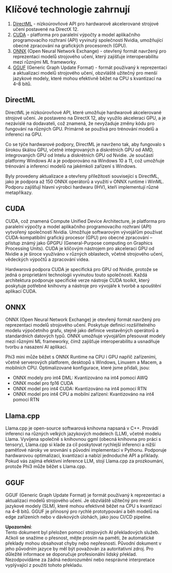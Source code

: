 # Klíčové technologie zahrnují

1. [DirectML](https://learn.microsoft.com/windows/ai/directml/dml?WT.mc_id=aiml-138114-kinfeylo) - nízkoúrovňové API pro hardwarově akcelerované strojové učení postavené na DirectX 12.
2. [CUDA](https://blogs.nvidia.com/blog/what-is-cuda-2/) - platforma pro paralelní výpočty a model aplikačního programovacího rozhraní (API) vyvinutý společností Nvidia, umožňující obecné zpracování na grafických procesorech (GPU).
3. [ONNX](https://onnx.ai/) (Open Neural Network Exchange) - otevřený formát navržený pro reprezentaci modelů strojového učení, který zajišťuje interoperabilitu mezi různými ML frameworky.
4. [GGUF](https://github.com/ggerganov/ggml/blob/master/docs/gguf.md) (Generic Graph Update Format) - formát používaný k reprezentaci a aktualizaci modelů strojového učení, obzvláště užitečný pro menší jazykové modely, které mohou efektivně běžet na CPU s kvantizací na 4–8 bitů.

## DirectML

DirectML je nízkoúrovňové API, které umožňuje hardwarově akcelerované strojové učení. Je postaveno na DirectX 12, aby využilo akceleraci GPU, a je nezávislé na dodavateli, což znamená, že nevyžaduje změny kódu pro fungování na různých GPU. Primárně se používá pro trénování modelů a inferenci na GPU.

Co se týče hardwarové podpory, DirectML je navrženo tak, aby fungovalo s širokou škálou GPU, včetně integrovaných a diskrétních GPU od AMD, integrovaných GPU od Intelu a diskrétních GPU od Nvidie. Je součástí platformy Windows AI a je podporováno na Windows 10 a 11, což umožňuje trénování a inferenci modelů na jakémkoli zařízení s Windows.

Byly provedeny aktualizace a otevřeny příležitosti související s DirectML, jako je podpora až 150 ONNX operátorů a využití v ONNX runtime i WinML. Podporu zajišťují hlavní výrobci hardwaru (IHV), kteří implementují různé metapříkazy.

## CUDA

CUDA, což znamená Compute Unified Device Architecture, je platforma pro paralelní výpočty a model aplikačního programovacího rozhraní (API) vytvořený společností Nvidia. Umožňuje softwarovým vývojářům používat CUDA-kompatibilní grafický procesor (GPU) pro obecné zpracování – přístup známý jako GPGPU (General-Purpose computing on Graphics Processing Units). CUDA je klíčovým nástrojem pro akceleraci GPU od Nvidie a je široce využíváno v různých oblastech, včetně strojového učení, vědeckých výpočtů a zpracování videa.

Hardwarová podpora CUDA je specifická pro GPU od Nvidie, protože se jedná o proprietární technologii vyvinutou touto společností. Každá architektura podporuje specifické verze nástroje CUDA toolkit, který poskytuje potřebné knihovny a nástroje pro vývojáře k tvorbě a spouštění aplikací CUDA.

## ONNX

ONNX (Open Neural Network Exchange) je otevřený formát navržený pro reprezentaci modelů strojového učení. Poskytuje definici rozšiřitelného modelu výpočetního grafu, stejně jako definice vestavěných operátorů a standardních datových typů. ONNX umožňuje vývojářům přesouvat modely mezi různými ML frameworky, čímž zajišťuje interoperabilitu a usnadňuje tvorbu a nasazení AI aplikací.

Phi3 mini může běžet s ONNX Runtime na CPU i GPU napříč zařízeními, včetně serverových platforem, desktopů s Windows, Linuxem a Macem, a mobilních CPU. Optimalizované konfigurace, které jsme přidali, jsou:

- ONNX modely pro int4 DML: Kvantizováno na int4 pomocí AWQ
- ONNX model pro fp16 CUDA
- ONNX model pro int4 CUDA: Kvantizováno na int4 pomocí RTN
- ONNX model pro int4 CPU a mobilní zařízení: Kvantizováno na int4 pomocí RTN

## Llama.cpp

Llama.cpp je open-source softwarová knihovna napsaná v C++. Provádí inferenci na různých velkých jazykových modelech (LLM), včetně modelu Llama. Vyvíjena společně s knihovnou ggml (obecná knihovna pro práci s tensory), Llama.cpp si klade za cíl poskytovat rychlejší inferenci a nižší paměťové nároky ve srovnání s původní implementací v Pythonu. Podporuje hardwarovou optimalizaci, kvantizaci a nabízí jednoduché API a příklady. Pokud vás zajímá efektivní inference LLM, stojí Llama.cpp za prozkoumání, protože Phi3 může běžet s Llama.cpp.

## GGUF

GGUF (Generic Graph Update Format) je formát používaný k reprezentaci a aktualizaci modelů strojového učení. Je obzvláště užitečný pro menší jazykové modely (SLM), které mohou efektivně běžet na CPU s kvantizací na 4–8 bitů. GGUF je přínosný pro rychlé prototypování a běh modelů na edge zařízeních nebo v dávkových úlohách, jako jsou CI/CD pipeline.

**Upozornění**:  
Tento dokument byl přeložen pomocí strojových AI překladových služeb. Ačkoli se snažíme o přesnost, mějte prosím na paměti, že automatické překlady mohou obsahovat chyby nebo nepřesnosti. Původní dokument v jeho původním jazyce by měl být považován za autoritativní zdroj. Pro důležité informace se doporučuje profesionální lidský překlad. Nezodpovídáme za žádná nedorozumění nebo nesprávné interpretace vyplývající z použití tohoto překladu.